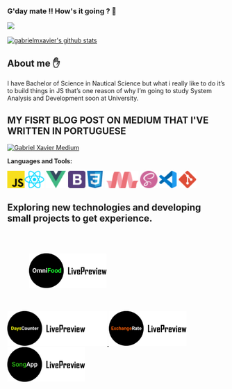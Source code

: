 ### G'day mate !! How's it going ? 👋

![](https://visitor-badge.laobi.icu/badge?page_id=gabrielmxavier.gabrielmxavier)

[![gabrielmxavier's github stats](https://github-readme-stats.vercel.app/api?username=gabrielmxavier&show_icons=true&theme=highcontrast)](https://github.com/gabrielmxavier/github-readme-stats)

## About me :hand:

I have Bachelor of Science in Nautical Science but what i really like to do it’s to build things in JS that’s one reason of why I’m going to study System Analysis and Development soon at University.

## MY FISRT BLOG POST ON MEDIUM THAT I'VE WRITTEN IN PORTUGUESE

[![Gabriel Xavier Medium](https://github-readme-medium.vercel.app/?username=gabrielxavierbonano)](https://medium.com/@gabrielxavierbonano)

**Languages and Tools:**

<img height="40" src="https://github.com/gabrielmxavier/gabrielmxavier/blob/main/src/javascript.png"><img height="40" src="https://github.com/gabrielmxavier/gabrielmxavier/blob/main/src/react.png"> 
<img height="40" src="https://github.com/gabrielmxavier/gabrielmxavier/blob/main/src/vue.png"> 
<img height="40" src="https://github.com/gabrielmxavier/gabrielmxavier/blob/main/src/bootstrap.png"> 
<img height="40" src="https://github.com/gabrielmxavier/gabrielmxavier/blob/main/src/css.png"> 
<img height="40" src="https://github.com/gabrielmxavier/gabrielmxavier/blob/main/src/materialize.png"> 
<img height="40" src="https://github.com/gabrielmxavier/gabrielmxavier/blob/main/src/sass.png"> 
<img height="40" src="https://github.com/gabrielmxavier/gabrielmxavier/blob/main/src/vscode.png"> 
<img height="40" src="https://github.com/gabrielmxavier/gabrielmxavier/blob/main/src/git.png"> 



## Exploring new technologies and developing small projects to get experience.
<a href="https://gabrielmxavier.github.io/OmniFood/">
  <img height="80" style="padding:50px" src="https://github.com/gabrielmxavier/gabrielmxavier/blob/main/src/omnifood.png"> 
<a/>
<a href="https://gabrielmxavier.github.io/DaysCounter/">
  <img height="80" src="https://github.com/gabrielmxavier/gabrielmxavier/blob/main/src/days.png"> 
<a/>
  
<a href="https://gabrielmxavier.github.io/Exchange-rate/">
  <img height="80" src="https://github.com/gabrielmxavier/gabrielmxavier/blob/main/src/exchangeLive.png"> 
<a/>
<a href="https://gabrielmxavier.github.io/Searching-Song-Lyrics/">
  <img height="80" src="https://github.com/gabrielmxavier/gabrielmxavier/blob/main/src/songapp.png"> 
<a/>

<!--
**gabrielmxavier/gabrielmxavier** is a ✨ _special_ ✨ repository because its `README.md` (this file) appears on your GitHub profile.

Here are some ideas to get you started:

- 🔭 I’m currently working on ...
- 🌱 I’m currently learning ...
- 👯 I’m looking to collaborate on ...
- 🤔 I’m looking for help with ...
- 💬 Ask me about ...
- 📫 How to reach me: ...
- 😄 Pronouns: ...
- ⚡ Fun fact: ...
-->
